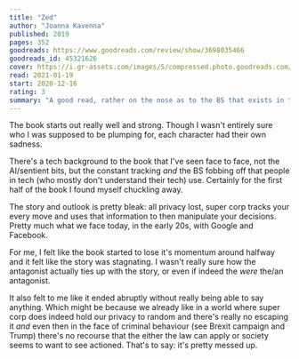 ```yaml
---
title: "Zed"
author: "Joanna Kavenna"
published: 2019
pages: 352
goodreads: https://www.goodreads.com/review/show/3698035466
goodreads_id: 45321626
cover: https://i.gr-assets.com/images/S/compressed.photo.goodreads.com/books/1556458838l/45321626._SX318_.jpg
read: 2021-01-19
start: 2020-12-16
rating: 3
summary: "A good read, rather on the nose as to the BS that exists in tech"
---
```


The book starts out really well and strong. Though I wasn't entirely sure who I was supposed to be plumping for, each character had their own sadness.

There's a tech background to the book that I've seen face to face, not the AI/sentient bits, but the constant tracking *and* the BS fobbing off that people in tech (who mostly don't understand their tech) use. Certainly for the first half of the book I found myself chuckling away.

The story and outlook is pretty bleak: all privacy lost, super corp tracks your every move and uses that information to then manipulate your decisions. Pretty much what we face today, in the early 20s, with Google and Facebook.

For me, I felt like the book started to lose it's momentum around halfway and it felt like the story was stagnating. I wasn't really sure how the antagonist actually ties up with the story, or even if indeed the _were_ the/an antagonist.

It also felt to me like it ended abruptly without really being able to say anything. Which might be because we already like in a world where super corp does indeed hold our privacy to random and there's really no escaping it _and_ even then in the face of criminal behaviour (see Brexit campaign and Trump) there's no recourse that the either the law can apply or society seems to want to see actioned. That's to say: it's pretty messed up.
